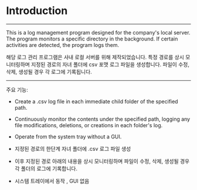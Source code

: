 # Introduction

---

This is a log management program designed for the company's local server.
The program monitors a specific directory in the background.
If certain activities are detected, the program logs them.

해당 로그 관리 프로그램은 사내 로컬 서버를 위해 제작되었습니다.
특정 경로를 상시 모니터링하며 지정된 경로의 자녀 폴더에 csv 포맷 로그 파일을 생성합니다.
파일이 수정, 삭제, 생성될 경우 각 로그에 기록됩니다.

--- 

주요 기능:

- Create a .csv log file in each immediate child folder of the specified path.
- Continuously monitor the contents under the specified path, logging any file modifications, deletions, or creations in each folder's log.
- Operate from the system tray without a GUI.

- 지정된 경로의 한단계 자녀 폴더에 .csv 로그 파일 생성
- 이후 지정된 경로 아래의 내용을 상시 모니터링하며 파일이 수정, 삭제, 생성될 경우 각 폴더의 로그에 기록합니다.
- 시스템 트레이에서 동작 , GUI 없음